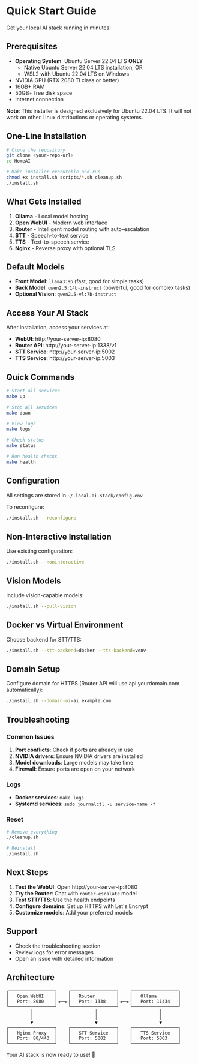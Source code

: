 # Quick Start Guide

Get your local AI stack running in minutes!

## Prerequisites

- **Operating System**: Ubuntu Server 22.04 LTS **ONLY**
  - Native Ubuntu Server 22.04 LTS installation, OR
  - WSL2 with Ubuntu 22.04 LTS on Windows
- NVIDIA GPU (RTX 2080 Ti class or better)
- 16GB+ RAM
- 50GB+ free disk space
- Internet connection

**Note**: This installer is designed exclusively for Ubuntu 22.04 LTS. It will not work on other Linux distributions or operating systems.

## One-Line Installation

```bash
# Clone the repository
git clone <your-repo-url>
cd HomeAI

# Make installer executable and run
chmod +x install.sh scripts/*.sh cleanup.sh
./install.sh
```

## What Gets Installed

1. **Ollama** - Local model hosting
2. **Open WebUI** - Modern web interface
3. **Router** - Intelligent model routing with auto-escalation
4. **STT** - Speech-to-text service
5. **TTS** - Text-to-speech service
6. **Nginx** - Reverse proxy with optional TLS

## Default Models

- **Front Model**: `llama3:8b` (fast, good for simple tasks)
- **Back Model**: `qwen2.5:14b-instruct` (powerful, good for complex tasks)
- **Optional Vision**: `qwen2.5-vl:7b-instruct`

## Access Your AI Stack

After installation, access your services at:

- **WebUI**: http://your-server-ip:8080
- **Router API**: http://your-server-ip:1338/v1
- **STT Service**: http://your-server-ip:5002
- **TTS Service**: http://your-server-ip:5003

## Quick Commands

```bash
# Start all services
make up

# Stop all services
make down

# View logs
make logs

# Check status
make status

# Run health checks
make health
```

## Configuration

All settings are stored in `~/.local-ai-stack/config.env`

To reconfigure:
```bash
./install.sh --reconfigure
```

## Non-Interactive Installation

Use existing configuration:
```bash
./install.sh --noninteractive
```

## Vision Models

Include vision-capable models:
```bash
./install.sh --pull-vision
```

## Docker vs Virtual Environment

Choose backend for STT/TTS:
```bash
./install.sh --stt-backend=docker --tts-backend=venv
```

## Domain Setup

Configure domain for HTTPS (Router API will use api.yourdomain.com automatically):
```bash
./install.sh --domain-ui=ai.example.com
```

## Troubleshooting

### Common Issues

1. **Port conflicts**: Check if ports are already in use
2. **NVIDIA drivers**: Ensure NVIDIA drivers are installed
3. **Model downloads**: Large models may take time
4. **Firewall**: Ensure ports are open on your network

### Logs

- **Docker services**: `make logs`
- **Systemd services**: `sudo journalctl -u service-name -f`

### Reset

```bash
# Remove everything
./cleanup.sh

# Reinstall
./install.sh
```

## Next Steps

1. **Test the WebUI**: Open http://your-server-ip:8080
2. **Try the Router**: Chat with `router-escalate` model
3. **Test STT/TTS**: Use the health endpoints
4. **Configure domains**: Set up HTTPS with Let's Encrypt
5. **Customize models**: Add your preferred models

## Support

- Check the troubleshooting section
- Review logs for error messages
- Open an issue with detailed information

## Architecture

```
┌─────────────────┐    ┌─────────────────┐    ┌─────────────────┐
│   Open WebUI    │    │   Router        │    │   Ollama        │
│   Port: 8080    │◄──►│   Port: 1338    │◄──►│   Port: 11434   │
└─────────────────┘    └─────────────────┘    └─────────────────┘
         │                       │                       │
         │                       │                       │
         ▼                       ▼                       ▼
┌─────────────────┐    ┌─────────────────┐    ┌─────────────────┐
│   Nginx Proxy   │    │   STT Service   │    │   TTS Service   │
│   Port: 80/443  │    │   Port: 5002    │    │   Port: 5003    │
└─────────────────┘    └─────────────────┘    └─────────────────┘
```

Your AI stack is now ready to use! 🚀
